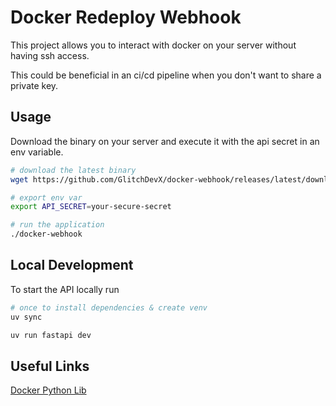 # Docker Redeploy Webhook

This project allows you to interact with docker on your server without having ssh access.

This could be beneficial in an ci/cd pipeline when you don't want to share a private key.

## Usage

Download the binary on your server and execute it with the api secret in an env variable.

```bash
# download the latest binary
wget https://github.com/GlitchDevX/docker-webhook/releases/latest/download/docker-webhook

# export env var
export API_SECRET=your-secure-secret

# run the application
./docker-webhook
```

## Local Development

To start the API locally run

```bash
# once to install dependencies & create venv
uv sync

uv run fastapi dev
```

## Useful Links
[Docker Python Lib](https://docker-py.readthedocs.io/en/stable/)
